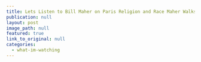 ```yaml
---
title: Lets Listen to Bill Maher on Paris Religion and Race Maher Walks a Fascinating and Tricky Line
publication: null
layout: post
image_path: null
featured: true
link_to_original: null
categories:
  - what-im-watching
---
```

